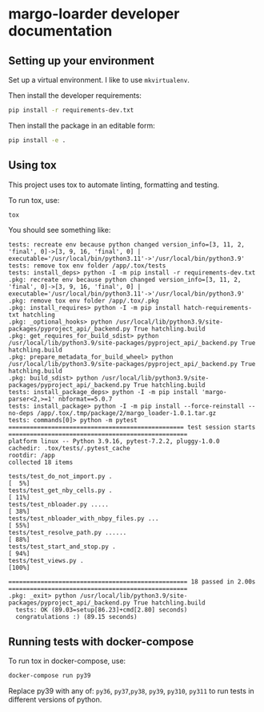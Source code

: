 # margo-loarder developer documentation

## Setting up your environment

Set up a virtual environment. I like to use `mkvirtualenv`.

Then install the developer requirements:

```bash
pip install -r requirements-dev.txt
```

Then install the package in an editable form:

```bash
pip install -e .
```

## Using tox

This project uses tox to automate linting, formatting and testing.

To run tox, use:

```bash
tox
```

You should see something like:

```
tests: recreate env because python changed version_info=[3, 11, 2, 'final', 0]->[3, 9, 16, 'final', 0] | executable='/usr/local/bin/python3.11'->'/usr/local/bin/python3.9'
tests: remove tox env folder /app/.tox/tests
tests: install_deps> python -I -m pip install -r requirements-dev.txt
.pkg: recreate env because python changed version_info=[3, 11, 2, 'final', 0]->[3, 9, 16, 'final', 0] | executable='/usr/local/bin/python3.11'->'/usr/local/bin/python3.9'
.pkg: remove tox env folder /app/.tox/.pkg
.pkg: install_requires> python -I -m pip install hatch-requirements-txt hatchling
.pkg: _optional_hooks> python /usr/local/lib/python3.9/site-packages/pyproject_api/_backend.py True hatchling.build
.pkg: get_requires_for_build_sdist> python /usr/local/lib/python3.9/site-packages/pyproject_api/_backend.py True hatchling.build
.pkg: prepare_metadata_for_build_wheel> python /usr/local/lib/python3.9/site-packages/pyproject_api/_backend.py True hatchling.build
.pkg: build_sdist> python /usr/local/lib/python3.9/site-packages/pyproject_api/_backend.py True hatchling.build
tests: install_package_deps> python -I -m pip install 'margo-parser<2,>=1' nbformat==5.0.7
tests: install_package> python -I -m pip install --force-reinstall --no-deps /app/.tox/.tmp/package/2/margo_loader-1.0.1.tar.gz
tests: commands[0]> python -m pytest
================================================= test session starts ==================================================
platform linux -- Python 3.9.16, pytest-7.2.2, pluggy-1.0.0
cachedir: .tox/tests/.pytest_cache
rootdir: /app
collected 18 items                                                                                                     

tests/test_do_not_import.py .                                                                                    [  5%]
tests/test_get_nby_cells.py .                                                                                    [ 11%]
tests/test_nbloader.py .....                                                                                     [ 38%]
tests/test_nbloader_with_nbpy_files.py ...                                                                       [ 55%]
tests/test_resolve_path.py ......                                                                                [ 88%]
tests/test_start_and_stop.py .                                                                                   [ 94%]
tests/test_views.py .                                                                                            [100%]

================================================== 18 passed in 2.00s ==================================================
.pkg: _exit> python /usr/local/lib/python3.9/site-packages/pyproject_api/_backend.py True hatchling.build
  tests: OK (89.03=setup[86.23]+cmd[2.80] seconds)
  congratulations :) (89.15 seconds)
```

## Running tests with docker-compose

To run tox in docker-compose, use:

```bash
docker-compose run py39
```

Replace py39 with any of: `py36`, `py37`,`py38`, `py39`, `py310`, `py311` to run
tests in different versions of python.